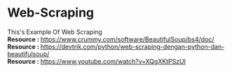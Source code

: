 # Web-Scraping
This's Example Of Web Scraping
<br>
<b>Resource : </b> https://www.crummy.com/software/BeautifulSoup/bs4/doc/
<br>
<b>Resource : </b> https://devtrik.com/python/web-scraping-dengan-python-dan-beautifulsoup/
<br>
<b>Resource : </b> https://www.youtube.com/watch?v=XQgXKtPSzUI

